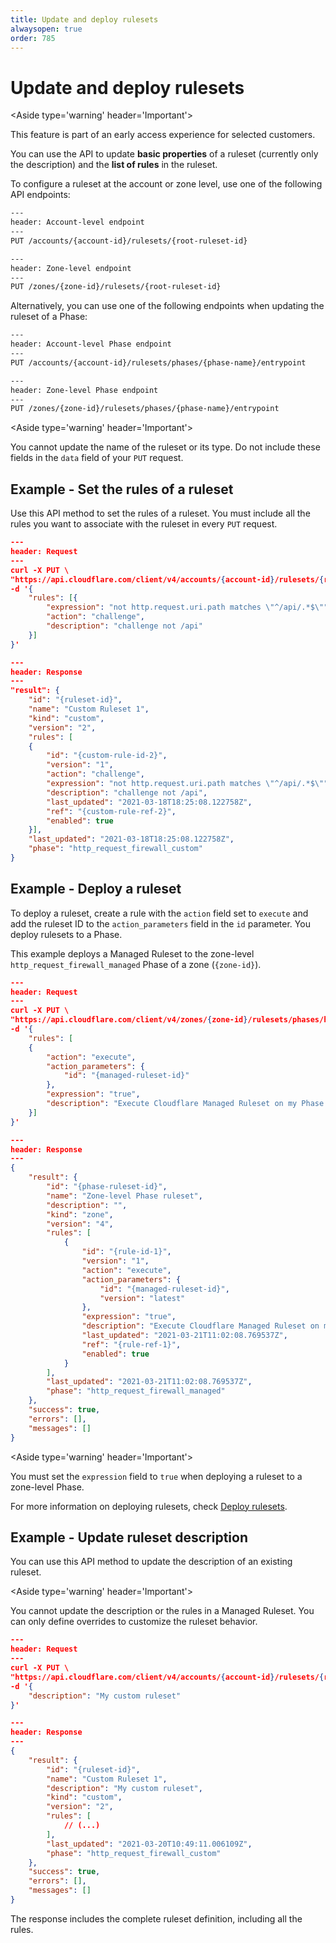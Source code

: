 ```yaml
---
title: Update and deploy rulesets
alwaysopen: true
order: 785
---
```


# Update and deploy rulesets

<Aside type='warning' header='Important'>

This feature is part of an early access experience for selected customers.

</Aside>

You can use the API to update **basic properties** of a ruleset (currently only the description) and the **list of rules** in the ruleset.

To configure a ruleset at the account or zone level, use one of the following API endpoints:

```bash
---
header: Account-level endpoint
---
PUT /accounts/{account-id}/rulesets/{root-ruleset-id}
```

```bash
---
header: Zone-level endpoint
---
PUT /zones/{zone-id}/rulesets/{root-ruleset-id}
```

Alternatively, you can use one of the following endpoints when updating the ruleset of a Phase:

```bash
---
header: Account-level Phase endpoint
---
PUT /accounts/{account-id}/rulesets/phases/{phase-name}/entrypoint
```

```bash
---
header: Zone-level Phase endpoint
---
PUT /zones/{zone-id}/rulesets/phases/{phase-name}/entrypoint
```

<Aside type='warning' header='Important'>

You cannot update the name of the ruleset or its type. Do not include these fields in the `data` field of your `PUT` request.

</Aside>

## Example - Set the rules of a ruleset

Use this API method to set the rules of a ruleset. You must include all the rules you want to associate with the ruleset in every `PUT` request.

```json
---
header: Request
---
curl -X PUT \
"https://api.cloudflare.com/client/v4/accounts/{account-id}/rulesets/{ruleset-id}" \
-d '{
    "rules": [{
        "expression": "not http.request.uri.path matches \"^/api/.*$\"",
        "action": "challenge",
        "description": "challenge not /api"
    }]
}'
```

```json
---
header: Response
---
"result": {
    "id": "{ruleset-id}",
    "name": "Custom Ruleset 1",
    "kind": "custom",
    "version": "2",
    "rules": [
    {
        "id": "{custom-rule-id-2}",
        "version": "1",
        "action": "challenge",
        "expression": "not http.request.uri.path matches \"^/api/.*$\"",
        "description": "challenge not /api",
        "last_updated": "2021-03-18T18:25:08.122758Z",
        "ref": "{custom-rule-ref-2}",
        "enabled": true
    }],
    "last_updated": "2021-03-18T18:25:08.122758Z",
    "phase": "http_request_firewall_custom"
}
```

## Example - Deploy a ruleset

To deploy a ruleset, create a rule with the `action` field set to `execute` and add the ruleset ID to the `action_parameters` field in the `id` parameter. You deploy rulesets to a Phase.

This example deploys a Managed Ruleset to the zone-level `http_request_firewall_managed` Phase of a zone (`{zone-id}`).

```json
---
header: Request
---
curl -X PUT \
"https://api.cloudflare.com/client/v4/zones/{zone-id}/rulesets/phases/http_request_firewall_managed/entrypoint" \
-d '{
    "rules": [
    {
        "action": "execute",
        "action_parameters": {
            "id": "{managed-ruleset-id}"
        },
        "expression": "true",
        "description": "Execute Cloudflare Managed Ruleset on my Phase ruleset"
    }]
}'
```

```json
---
header: Response
---
{
    "result": {
        "id": "{phase-ruleset-id}",
        "name": "Zone-level Phase ruleset",
        "description": "",
        "kind": "zone",
        "version": "4",
        "rules": [
            {
                "id": "{rule-id-1}",
                "version": "1",
                "action": "execute",
                "action_parameters": {
                    "id": "{managed-ruleset-id}",
                    "version": "latest"
                },
                "expression": "true",
                "description": "Execute Cloudflare Managed Ruleset on my Phase ruleset",
                "last_updated": "2021-03-21T11:02:08.769537Z",
                "ref": "{rule-ref-1}",
                "enabled": true
            }
        ],
        "last_updated": "2021-03-21T11:02:08.769537Z",
        "phase": "http_request_firewall_managed"
    },
    "success": true,
    "errors": [],
    "messages": []
}
```

<Aside type='warning' header='Important'>

You must set the `expression` field to `true` when deploying a ruleset to a zone-level Phase.

</Aside>

For more information on deploying rulesets, check [Deploy rulesets](/cf-rulesets/deploy-rulesets).


## Example - Update ruleset description

You can use this API method to update the description of an existing ruleset. 

<Aside type='warning' header='Important'>

You cannot update the description or the rules in a Managed Ruleset. You can only define overrides to customize the ruleset behavior.

</Aside>

```json
---
header: Request
---
curl -X PUT \
"https://api.cloudflare.com/client/v4/accounts/{account-id}/rulesets/{ruleset-id}" \
-d '{ 
    "description": "My custom ruleset"
}'
```

```json
---
header: Response
---
{
    "result": {
        "id": "{ruleset-id}",
        "name": "Custom Ruleset 1",
        "description": "My custom ruleset",
        "kind": "custom",
        "version": "2",
        "rules": [
            // (...)
        ],
        "last_updated": "2021-03-20T10:49:11.006109Z",
        "phase": "http_request_firewall_custom"
    },
    "success": true,
    "errors": [],
    "messages": []
}
```

The response includes the complete ruleset definition, including all the rules.
